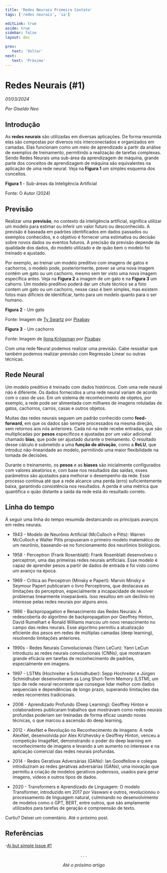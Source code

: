 ```yaml
---
title: 'Redes Neurais Primeiro Contato'
tags: ['redes neurais', 'ia']

editLink: true
aside: true
sidebar: false
layout: doc

prev:
   text: 'Voltar'
next:
   text: 'Próximo'
---
```


# Redes Neurais (#1)

_01/03/2024_

_Por Giseldo Neo_

## Introdução

As **redes neurais** são utilizadas em diversas aplicações. De forma resumida elas são compostas por diversos nós interconectados e organizados em camadas. Elas funcionam como um meio de aprendizado a partir da análise de exemplos de treinamento, permitindo a realização de tarefas complexas. Sendo Redes Neurais uma sub-área da aprendizagem de máquina, grande parte dos conceitos de aprendizagem de máquina são equivalentes na aplicação de uma rede neural. Veja na **Figura 1** um simples esquema dos conceitos.

**Figura 1** - Sub-áreas da Inteligência Artificial

Fonte: O Autor (2024)

## Previsão

Realizar uma **previsão**, no contexto da inteligência artificial, significa utilizar um modelo para estimar ou inferir um valor futuro ou desconhecido. A previsão é baseada em padrões identificados em dados passados ou exemplos conhecidos, e o objetivo é fornecer uma estimativa ou decisão sobre novos dados ou eventos futuros. A precisão da previsão depende da qualidade dos dados, do modelo utilizado e de quão bem o modelo foi treinado e ajustado.

Por exemplo, ao treinar um modelo preditivo com imagens de gatos e cachorros, o modelo pode, posteriormente, prever se uma nova imagem contém um gato ou um cachorro, mesmo sem ter visto uma nova imagem específica antes. Veja na **Figura 2** a imagem de um gato e na **Figura 3** um cahorro. Um modelo preditivo poderá dar um chute técnico se a foto contem um gato ou um cachorro, nesse caso é bem simples, mas existem fotos mais difícieis de identificar, tanto para um modelo quanto para o ser humano.

**Figura 2** - Um gato

Fonte: Imagem de <a href="https://pixabay.com/pt/users/ty_swartz-617282/?utm_source=link-attribution&utm_medium=referral&utm_campaign=image&utm_content=551554">Ty Swartz</a> por <a href="https://pixabay.com/pt//?utm_source=link-attribution&utm_medium=referral&utm_campaign=image&utm_content=551554">Pixabay</a>

**Figura 3** - Um cachorro

Fonte: Imagem de <a href="https://pixabay.com/pt/users/vlaaitje-1637107/?utm_source=link-attribution&utm_medium=referral&utm_campaign=image&utm_content=1047521">Ilona Krijgsman</a> por <a href="https://pixabay.com/pt//?utm_source=link-attribution&utm_medium=referral&utm_campaign=image&utm_content=1047521">Pixabay</a>

Com uma rede Neural podemos realizar uma previsão. Cabe ressaltar que também podemos realizar previsão com Regressão Linear ou outras técnicas. 

## Rede Neural

Um modelo preditivo é treinado com dados históricos. Com uma rede neural não é diferente. Os dados fornecidos a uma rede neural variam de acordo com o caso de uso. Em um sistema de reconhecimento de objetos, por exemplo, a rede pode ser alimentada com milhares de imagens rotuladas de gatos, cachorros, carros, casas e outros objetos. 

Muitas das redes neurais seguem um padrão conhecido como **feed-forward**, em que os dados são sempre processados na mesma direção, sem retornos aos nós anteriores. Cada nó na rede recebe entradas, que são multiplicadas por **pesos** específicos e ajustadas por um valor adicional chamado **bias**, que pode ser ajustado durante o treinamento. O resultado desse cálculo é submetido a uma **função de ativação**, como a **ReLU**, que introduz não-linearidade ao modelo, permitindo uma maior flexibilidade na tomada de decisões.

Durante o treinamento, os **pesos** e as **biases** são inicialmente configurados com valores aleatórios e, com base nos resultados das saídas, esses parâmetros são ajustados para melhorar o desempenho da rede. Esse processo continua até que a rede alcance uma perda (erro) suficientemente baixa, garantindo consistência nos resultados. A perda é uma métrica que quantifica o quão distante a saída da rede está do resultado correto.

## Linha do tempo

Á seguir uma linha do tempo resumida destancando os principais avanços em redes neurais.

* 1943 - Modelo de Neurônio Artificial (McCulloch e Pitts): Warren McCulloch e Walter Pitts propuseram o primeiro modelo matemático de um neurônio, baseando-se no funcionamento dos neurônios biológicos.

* 1958 - Perceptron (Frank Rosenblatt): Frank Rosenblatt desenvolveu o perceptron, uma das primeiras redes neurais artificiais. Esse modelo é capaz de aprender pesos a partir de dados de entrada e foi visto como um avanço na época.

* 1969 - Crítica ao Perceptron (Minsky e Papert): Marvin Minsky e Seymour Papert publicaram o livro Perceptrons, que destacava as limitações do perceptron, especialmente a incapacidade de resolver problemas linearmente inseparáveis. Isso resultou em um declínio no interesse pelas redes neurais por alguns anos.

* 1986 - Backpropagation e Renascimento das Redes Neurais: A redescoberta do algoritmo de backpropagation por Geoffrey Hinton, David Rumelhart e Ronald Williams marcou um novo renascimento no campo das redes neurais. Esse algoritmo permitiu a atualização eficiente dos pesos em redes de múltiplas camadas (deep learning), resolvendo limitações anteriores.

* 1990s - Redes Neurais Convolucionais (Yann LeCun): Yann LeCun introduziu as redes neurais convolucionais (CNNs), que mostraram grande eficácia em tarefas de reconhecimento de padrões, especialmente em imagens.

* 1997 - LSTMs (Hochreiter e Schmidhuber): Sepp Hochreiter e Jürgen Schmidhuber desenvolveram as Long Short-Term Memory (LSTM), um tipo de rede neural recorrente que consegue lidar melhor com dados sequenciais e dependências de longo prazo, superando limitações das redes recorrentes tradicionais.

* 2006 - Aprendizado Profundo (Deep Learning): Geoffrey Hinton e colaboradores publicaram trabalhos que mostravam como redes neurais profundas poderiam ser treinadas de forma eficaz usando novas técnicas, o que marcou a ascensão do deep learning.

* 2012 - AlexNet e Revolução no Reconhecimento de Imagens: A rede AlexNet, desenvolvida por Alex Krizhevsky e Geoffrey Hinton, venceu a competição ImageNet, demonstrando o poder do deep learning em reconhecimento de imagens e levando a um aumento no interesse e na aplicação comercial das redes neurais profundas.

* 2014 - Redes Gerativas Adversárias (GANs): Ian Goodfellow e colegas introduziram as redes gerativas adversárias (GANs), uma inovação que permitiu a criação de modelos gerativos poderosos, usados para gerar imagens, vídeos e outros tipos de dados.

* 2020 - Transformers e Aprendizado de Linguagem: O modelo Transformer, introduzido em 2017 por Vaswani e outros, revolucionou o processamento de linguagem natural, culminando no desenvolvimento de modelos como o GPT, BERT, entre outros, que são amplamente utilizados para tarefas de geração e compreensão de texto.

Curtiu? Deixei um comentário. Até o próximo post.

## Referências

-[Ai but simple Issue #1](https://www.aibutsimple.com/p/neural-networks-explained)

<center>. . .</center>

_<center>Até o próximo artigo</center>_